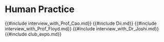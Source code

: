 # Human Practice

{{#include interview_with_Prof_Cao.md}}
{{#include Dii.md}}
{{#include interview_with_Prof_Floyd.md}}
{{#include interview_with_Dr_Joshi.md}}
{{#include club_expo.md}}
